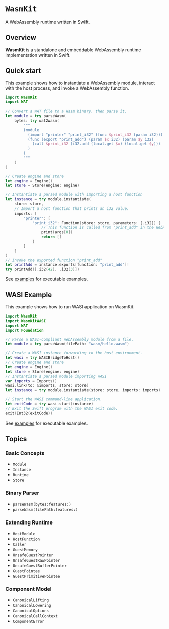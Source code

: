 # ``WasmKit``

A WebAssembly runtime written in Swift.

## Overview

**WasmKit** is a standalone and embeddable WebAssembly runtime implementation written in Swift.


## Quick start

This example shows how to instantiate a WebAssembly module, interact with the host process, and invoke a WebAssembly function.

```swift
import WasmKit
import WAT

// Convert a WAT file to a Wasm binary, then parse it.
let module = try parseWasm(
    bytes: try wat2wasm(
        """
        (module
          (import "printer" "print_i32" (func $print_i32 (param i32)))
          (func (export "print_add") (param $x i32) (param $y i32)
            (call $print_i32 (i32.add (local.get $x) (local.get $y)))
          )
        )
        """
    )
)

// Create engine and store
let engine = Engine()
let store = Store(engine: engine)

// Instantiate a parsed module with importing a host function
let instance = try module.instantiate(
    store: store,
    // Import a host function that prints an i32 value.
    imports: [
        "printer": [
            "print_i32": Function(store: store, parameters: [.i32]) { _, args in
                // This function is called from "print_add" in the WebAssembly module.
                print(args[0])
                return []
            }
        ]
    ]
)
// Invoke the exported function "print_add"
let printAdd = instance.exports[function: "print_add"]!
try printAdd([.i32(42), .i32(3)])
```

See [examples](https://github.com/swiftwasm/WasmKit/tree/main/Examples) for executable examples.

## WASI Example

This example shows how to run WASI application on WasmKit.

```swift
import WasmKit
import WasmKitWASI
import WAT
import Foundation

// Parse a WASI-compliant WebAssembly module from a file.
let module = try parseWasm(filePath: "wasm/hello.wasm")

// Create a WASI instance forwarding to the host environment.
let wasi = try WASIBridgeToHost()
// Create engine and store
let engine = Engine()
let store = Store(engine: engine)
// Instantiate a parsed module importing WASI
var imports = Imports()
wasi.link(to: &imports, store: store)
let instance = try module.instantiate(store: store, imports: imports)

// Start the WASI command-line application.
let exitCode = try wasi.start(instance)
// Exit the Swift program with the WASI exit code.
exit(Int32(exitCode))
```

See [examples](https://github.com/swiftwasm/WasmKit/tree/main/Examples) for executable examples.

## Topics

### Basic Concepts

- ``Module``
- ``Instance``
- ``Runtime``
- ``Store``

### Binary Parser

- ``parseWasm(bytes:features:)``
- ``parseWasm(filePath:features:)``

### Extending Runtime

- ``HostModule``
- ``HostFunction``
- ``Caller``
- ``GuestMemory``
- ``UnsafeGuestPointer``
- ``UnsafeGuestRawPointer``
- ``UnsafeGuestBufferPointer``
- ``GuestPointee``
- ``GuestPrimitivePointee``

### Component Model

- ``CanonicalLifting``
- ``CanonicalLowering``
- ``CanonicalOptions``
- ``CanonicalCallContext``
- ``ComponentError``
